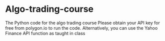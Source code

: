 # Algo-trading-course
The Python code for the algo trading course
Please obtain your API key for free from polygon.io to run the code. Alternatively, you can use the Yahoo Finance API function as taught in class
